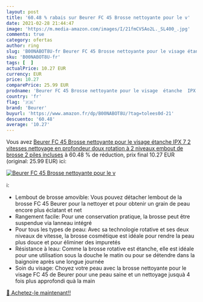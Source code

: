 ```yaml
---
layout: post
title: '60.48 % rabais sur Beurer FC 45 Brosse nettoyante pour le v'
date: 2021-02-28 21:44:47
image: 'https://m.media-amazon.com/images/I/21fmCVSAo2L._SL400_.jpg'
comments: true
category: ofertas
author: ring
slug: 'B00NABOT8U-fr Beurer FC 45 Brosse nettoyante pour le visage étanche IPX...'
sku: 'B00NABOT8U-fr'
tags: [  ]
actualPrice: 10.27 EUR
currency: EUR
price: 10.27
comparePrice: 25.99 EUR
prodname: 'Beurer FC 45 Brosse nettoyante pour le visage  étanche  IPX 7   2 vitesses  nettoyage en profondeur doux  rotation à 2 niveaux  embout de brosse  2 piles incluses'
country: 'fr'
flag: '🇫🇷'
brand: 'Beurer'
buyurl: 'https://www.amazon.fr/dp/B00NABOT8U/?tag=tolees0d-21'
descuento: '60.48'
average: '10.27'
---
```


Vous avez [Beurer FC 45 Brosse nettoyante pour le visage  étanche  IPX 7   2 vitesses  nettoyage en profondeur doux  rotation à 2 niveaux  embout de brosse  2 piles incluses](https://www.amazon.fr/dp/B00NABOT8U/?tag=tolees0d-21)  à  60.48 % de réduction, prix final  10.27 EUR (original: 25.99 EUR) ici:

[![Beurer FC 45 Brosse nettoyante pour le v](https://m.media-amazon.com/images/I/21fmCVSAo2L._SL400_.jpg)](https://www.amazon.fr/dp/B00NABOT8U/?tag=tolees0d-21)

ℹ️:

- Lembout de brosse amovible: Vous pouvez détacher lembout de la brosse FC 45 Beurer pour la nettoyer et pour obtenir un grain de peau encore plus éclatant et net
- Rangement facile: Pour une conservation pratique, la brosse peut être suspendue via lanneau intégré
- Pour tous les types de peau: Avec sa technologie rotative et ses deux niveaux de vitesse, la brosse cosmétique est idéale pour rendre la peau plus douce et pour éliminer des impuretés
- Résistance à leau: Comme la brosse rotative est étanche, elle est idéale pour une utilisation sous la douche le matin ou pour se détendre dans la baignoire après une longue journée
- Soin du visage: Choyez votre peau avec la brosse nettoyante pour le visage FC 45 de Beurer pour une peau saine et un nettoyage jusquà 4 fois plus approfondi quà la main

[🛒 Achetez-le maintenant!!](https://www.amazon.fr/dp/B00NABOT8U/?tag=tolees0d-21)
